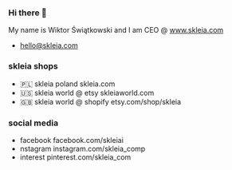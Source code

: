 ### Hi there 👋
My name is Wiktor Świątkowski and I am CEO @ www.skleia.com
- hello@skleia.com
### skleia shops
- 🇵🇱 skleia poland skleia.com
- 🇺🇸 skleia world @ etsy skleiaworld.com
- 🇬🇧 skleia world @ shopify etsy.com/shop/skleia
### social media
- facebook facebook.com/skleiai
- nstagram instagram.com/skleia_comp
- interest pinterest.com/skleia_com
